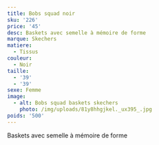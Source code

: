 ```yaml
---
title: Bobs squad noir
sku: '226'
price: '45'
desc: Baskets avec semelle à mémoire de forme
marque: Skechers
matiere:
  - Tissus
couleur:
  - Noir
taille:
  - '39'
  - '39'
sexe: Femme
image:
  - alt: Bobs squad baskets skechers
    photo: /img/uploads/81y8hhgjkel._ux395_.jpg
poids: '500'
---
```

Baskets avec semelle à mémoire de forme
